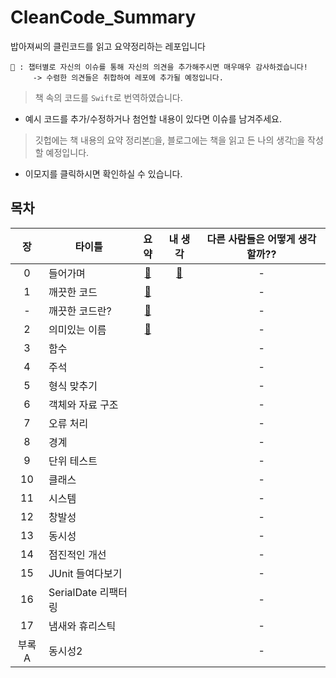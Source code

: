 # CleanCode_Summary
밥아져씨의 클린코드를 읽고 요약정리하는 레포입니다

```
📢 : 챕터별로 자신의 이슈를 통해 자신의 의견을 추가해주시면 매우매우 감사하겠습니다!
     -> 수렴한 의견들은 취합하여 레포에 추가될 예정입니다.
```

> 책 속의 코드를 `Swift`로 번역하였습니다.
- 예시 코드를 추가/수정하거나 첨언할 내용이 있다면 이슈를 남겨주세요.
> 깃헙에는 책 내용의 요약 정리본`🔖`을, 블로그에는 책을 읽고 든 나의 생각`💬`을 작성할 예정입니다.
- 이모지를 클릭하시면 확인하실 수 있습니다.


## 목차
|장|타이틀|요약|내 생각|다른 사람들은 어떻게 생각할까??|
|:--:|---|:--:|:--:|:--:|
|0|들어가며           |[🔖](Summary/clean_code_00.m)|[💬](https://nareunhagae.tistory.com/67)|-|
|1|깨끗한 코드        |[🔖](Summary/clean_code_01.md)||-|
|-|깨끗한 코드란?      |[🔖](Summary/깨끗한코드란.md)||-|
|2|의미있는 이름       |[🔖](Summary/clean_code_02.md)||-|
|3|함수              |||-|
|4|주석              |||-|
|5|형식 맞추기         |||-|
|6|객체와 자료 구조     |||-|
|7|오류 처리          |||-|
|8|경계              |||-|
|9|단위 테스트         |||-|
|10|클래스            |||-|
|11|시스템            |||-|
|12|창발성            |||-|
|13|동시성            |||-|
|14|점진적인 개선       |||-|
|15|JUnit 들여다보기   |||-|
|16|SerialDate 리팩터링|||-|
|17|냄새와 휴리스틱     |||-|
|부록A|동시성2         |||-|
